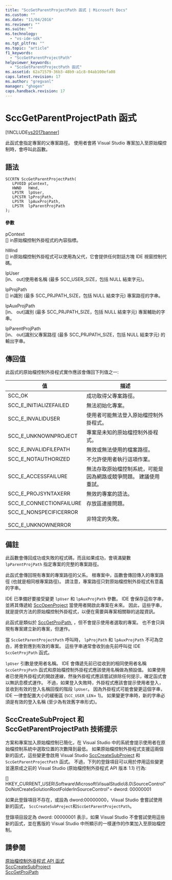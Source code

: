 ```yaml
---
title: "SccGetParentProjectPath 函式 | Microsoft Docs"
ms.custom: ""
ms.date: "11/04/2016"
ms.reviewer: ""
ms.suite: ""
ms.technology: 
  - "vs-ide-sdk"
ms.tgt_pltfrm: ""
ms.topic: "article"
f1_keywords: 
  - "SccGetParentProjectPath"
helpviewer_keywords: 
  - "SccGetParentProjectPath 函式"
ms.assetid: 62a71579-36b3-48b9-a1c8-04ab100efa08
caps.latest.revision: 17
ms.author: "gregvanl"
manager: "ghogen"
caps.handback.revision: 17
---
```

# SccGetParentProjectPath 函式
[!INCLUDE[vs2017banner](../code-quality/includes/vs2017banner.md)]

此函式會指定專案的父專案路徑。 使用者會將 Visual Studio 專案加入至原始檔控制時，會呼叫此函數。  
  
## 語法  
  
```cpp#  
SCCRTN SccGetParentProjectPath(  
   LPVOID pContext,  
   HWND   hWnd,  
   LPSTR  lpUser,  
   LPCSTR lpProjPath,  
   LPSTR  lpAuxProjPath,  
   LPSTR  lpParentProjPath  
);  
```  
  
#### 參數  
 pContext  
 \[\] in原始檔控制外掛程式的內容指標。  
  
 hWnd  
 \[\] in原始檔控制外掛程式可以使用為父代，它會提供任何對話方塊 IDE 視窗控制代碼。  
  
 lpUser  
 \[in、 out\]使用者名稱 \(最多 SCC\_USER\_SIZE，包括 NULL 結束字元\)。  
  
 lpProjPath  
 \[\] in識別 \(最多 SCC\_PRJPATH\_SIZE，包括 NULL 結束字元\) 專案路徑的字串。  
  
 lpAuxProjPath  
 \[in、 out\]識別 \(最多 SCC\_PRJPATH\_SIZE，包括 NULL 結束字元\) 專案輔助的字串。  
  
 lpParentProjPath  
 \[in、 out\]識別父專案路徑 \(最多 SCC\_PRJPATH\_SIZE，包括 NULL 結束字元\) 的輸出字串。  
  
## 傳回值  
 此函式的原始檔控制外掛程式實作應該會傳回下列值之一:  
  
|值|描述|  
|-------|--------|  
|SCC\_OK|成功取得父專案路徑。|  
|SCC\_E\_INITIALIZEFAILED|無法初始化專案。|  
|SCC\_E\_INVALIDUSER|使用者可能無法登入原始檔控制外掛程式。|  
|SCC\_E\_UNKNOWNPROJECT|專案是未知的原始檔控制外掛程式。|  
|SCC\_E\_INVALIDFILEPATH|無效或無法使用的檔案路徑。|  
|SCC\_E\_NOTAUTHORIZED|不允許使用者執行這項作業。|  
|SCC\_E\_ACCESSFAILURE|無法存取原始檔控制系統，可能是因為網路或競爭問題。 建議使用重試。|  
|SCC\_E\_PROJSYNTAXERR|無效的專案的語法。|  
|SCC\_E\_CONNECTIONFAILURE|存放區連接問題。|  
|SCC\_E\_NONSPECIFICERROR<br /><br /> SCC\_E\_UNKNOWNERROR|非特定的失敗。|  
  
## 備註  
 此函數會傳回成功或失敗的程式碼，而且如果成功，會填滿變數 `lpParentProjPath` 指定專案的完整的專案路徑。  
  
 此函式會傳回現有專案的專案路徑的父系。 根專案中，函數會傳回傳入的專案路徑 \(也就是相同根專案路徑\)。 請注意，專案路徑只對原始檔控制外掛程式有意義的字串。  
  
 IDE 已準備好要接受變更 `lpUser` 和 `lpAuxProjPath` 參數。 IDE 會保存這些字串，並將其傳遞給 [SccOpenProject](../extensibility/sccopenproject-function.md) 當使用者開啟此專案在未來。 因此，這些字串，就是提供方法的原始檔控制外掛程式，以便在需要與專案相關聯的追蹤資訊。  
  
 此函式是類似於 [SccGetProjPath](../extensibility/sccgetprojpath-function.md), ，但不會提示使用者選取的專案。 也不會只與現有專案建立新的專案，但運作。  
  
 當 `SccGetParentProjectPath` 呼叫時， `lpProjPath` 和 `lpAuxProjPath` 不可為空白，將會對應到有效的專案。 這些字串通常會收到由先前呼叫從 IDE `SccGetProjPath` 函式。  
  
 `lpUser` 引數是使用者名稱。 IDE 會傳遞先前已從收到的相同使用者名稱 `SccGetProjPath` 函式和原始檔控制外掛程式應該使用名稱做為預設值。 如果使用者已使用外掛程式的開啟連線，然後外掛程式應該嘗試排除任何提示，確定函式會以無訊息模式運作。 不過，如果登入失敗時，外掛程式應該會提示使用者登入，並收到有效的登入名稱回復的階段 `lpUser`。 因為外掛程式可能會變更這個字串，IDE 一律會配置大小的緩衝區 \(`SCC_USER_LEN`\+ 1\)。 如果變更字串時，新的字串必須是有效的登入名稱 \(至少為有效舊字串形式\)。  
  
## SccCreateSubProject 和 SccGetParentProjectPath 技術提示  
 方案和專案加入原始檔控制已簡化，在 Visual Studio 中的系統會提示使用者在原始檔控制系統中選取位置的次數降到最低。 如果原始檔控制外掛程式支援這兩個新的函式，這些變更會啟用 Visual Studio [SccCreateSubProject](../extensibility/scccreatesubproject-function.md) 和 `SccGetParentProjectPath` 函式。 不過，下列的登錄項目可以用於停用這些變更並還原成之前的 Visual Studio \(原始檔控制外掛程式 API 版本 1.1\) 行為:  
  
 \[\] HKEY\_CURRENT\_USER\\Software\\Microsoft\\VisualStudio\\8.0\\SourceControl"DoNotCreateSolutionRootFolderInSourceControl"\= dword: 00000001  
  
 如果此登錄項目不存在，或設為 dword:00000000，Visual Studio 會嘗試使用新的函式， `SccCreateSubProject`和`SccGetParentProjectPath`。  
  
 登錄項目設定為 dword: 00000001 表示，如果 Visual Studio 不會嘗試使用這些新的函式，並在舊版的 Visual Studio 中所顯示的一樣運作的作業加入至原始檔控制。  
  
## 請參閱  
 [原始檔控制外掛程式 API 函式](../extensibility/source-control-plug-in-api-functions.md)   
 [SccCreateSubProject](../extensibility/scccreatesubproject-function.md)   
 [SccGetProjPath](../extensibility/sccgetprojpath-function.md)